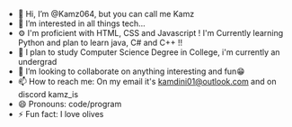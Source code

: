- 👋 Hi, I’m @Kamz064, but you can call me Kamz
- 👀 I’m interested in all things tech...
- ⚙️ I'm proficient with HTML, CSS and Javascript ! I'm Currently learning Python and plan to learn java, C# and C++ !!
- 🌱 I plan to study  Computer Science Degree in College, i'm currently an undergrad
- 💞️ I’m looking to collaborate on anything interesting and fun😁
- 📫 How to reach me: On my email it's kamdini01@outlook.com and on discord kamz_is
- 😄 Pronouns: code/program
- ⚡ Fun fact: I love olives

<!---
Kamz064/Kamz064 is a ✨ special ✨ repository because its `README.md` (this file) appears on your GitHub profile.
You can click the Preview link to take a look at your changes.
--->
